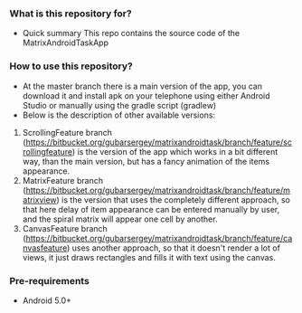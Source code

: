 ### What is this repository for? ###

* Quick summary
This repo contains the source code of the MatrixAndroidTaskApp

### How to use this repository? ###
* At the master branch there is a main version of the app, you can download it and install apk on your telephone
using either Android Studio or manually using the gradle script (gradlew)
* Below is the description of other available versions:
1) ScrollingFeature branch (https://bitbucket.org/gubarsergey/matrixandroidtask/branch/feature/scrollingfeature) is the version of the app which works in a bit different way, than the main version, but has a fancy animation of the items appearance.
2) MatrixFeature branch (https://bitbucket.org/gubarsergey/matrixandroidtask/branch/feature/matrixview) is the version that uses the completely different approach, so that here delay of item appearance can be entered manually by user, and the spiral matrix will appear one cell by another.
3) CanvasFeature branch (https://bitbucket.org/gubarsergey/matrixandroidtask/branch/feature/canvasfeature) uses another approach, so that it doesn't render a lot of views, it just draws rectangles and fills it with text using the canvas.
### Pre-requirements ###
- Android 5.0+
